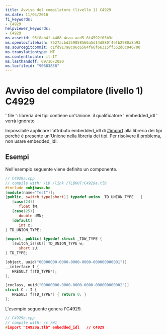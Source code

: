 ```yaml
---
title: Avviso del compilatore (livello 1) C4929
ms.date: 11/04/2016
f1_keywords:
- C4929
helpviewer_keywords:
- C4929
ms.assetid: 95f8ab4f-4468-4caa-acd5-8f4592f03b3c
ms.openlocfilehash: 7627acbd359058566a5d14d880f4efb2980a8a93
ms.sourcegitcommit: c1fd917a8c06c6504f66f66315ff352d0c046700
ms.translationtype: MT
ms.contentlocale: it-IT
ms.lasthandoff: 09/16/2020
ms.locfileid: "90683858"
---
```

# <a name="compiler-warning-level-1-c4929"></a>Avviso del compilatore (livello 1) C4929

' file ': libreria dei tipi contiene un'Unione. il qualificatore ' embedded_idl ' verrà ignorato

Impossibile applicare l'attributo embedded_idl di [#import](../../preprocessor/hash-import-directive-cpp.md) alla libreria dei tipi perché è presente un'Unione nella libreria dei tipi. Per risolvere il problema, non usare embedded_idl.

## <a name="examples"></a>Esempi

Nell'esempio seguente viene definito un componente.

```cpp
// C4929a.cpp
// compile with: /LD /link /TLBOUT:C4929a.tlb
#include <objbase.h>
[module(name="Test")];
[public, switch_type(short)] typedef union _TD_UNION_TYPE   {
   [case(24)]
      float fM;
   [case(25)]
      double dMN;
   [default]
      int x;
} TD_UNION_TYPE;

[export, public] typedef struct _TDW_TYPE {
   [switch_is(sU)] TD_UNION_TYPE w;
      short sU;
} TD_TYPE;

[object, uuid("00000000-0000-0000-0000-000000000001")]
__interface I {
   HRESULT f(TD_TYPE*);
};

[coclass, uuid("00000000-0000-0000-0000-000000000002")]
struct C : I {
   HRESULT f(TD_TYPE*) { return 0; }
};
```

L'esempio seguente genera l'C4929.

```cpp
// C4929b.cpp
// compile with: /c /W1
#import "C4929a.tlb" embedded_idl   // C4929
```
